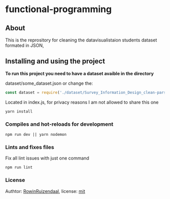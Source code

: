 # functional-programming


## About

This is the reprository for cleaning the datavisualistaion students dataset formated in JSON, 


## Installing and using the project

**To run this project you need to have a dataset avaible in the directory**

dataset/some_dataset.json or change the:

```js
const dataset = require('./dataset/Survey_Information_Design_clean-parsed.json');
```

Located in index.js, for privacy reasons I am not allowed to share this one

```
yarn install
```

### Compiles and hot-reloads for development
```
npm run dev || yarn nodemon
```


### Lints and fixes files

Fix all lint issues with just one command

```
npm run lint
```

### License

Authtor: [RowinRuizendaal](https://github.com/rowinruizendaal), license: [mit](https://github.com/RowinRuizendaal/functional-programming/LICENSE)

